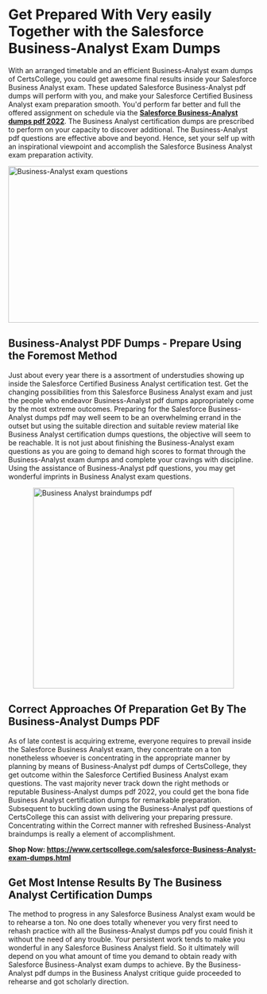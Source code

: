 <h1><strong>Get Prepared With Very easily Together with the Salesforce Business-Analyst Exam Dumps&nbsp;</strong></h1>
<p><span style="font-weight: 400;">With an arranged timetable and an efficient  Business-Analyst exam dumps of CertsCollege, you could get awesome final results inside your Salesforce Business Analyst exam. These updated Salesforce Business-Analyst pdf dumps will perform with you, and make your Salesforce Certified Business Analyst exam preparation smooth. You'd perform far better and full the offered assignment on schedule via the <strong><a href="https://www.certscollege.com/salesforce-Business-Analyst-exam-dumps.html">Salesforce Business-Analyst dumps pdf 2022</a></strong>. The Business Analyst certification dumps are prescribed to perform on your capacity to discover additional. The  Business-Analyst pdf questions are effective above and beyond. Hence, set your self up with an inspirational viewpoint and accomplish the Salesforce Business Analyst exam preparation activity.&nbsp;</span></p>
<p><span style="font-weight: 400;"><img style="display: block; margin-left: auto; margin-right: auto;" src="https://i.ibb.co/CPDK3ps/Yellow-and-Blue-Initiative-Blog-Banner.png" alt="Business-Analyst exam questions" width="559" height="315" /></span></p>
<h2><strong>Business-Analyst PDF Dumps - Prepare Using the Foremost Method</strong></h2>
<p><span style="font-weight: 400;">Just about every year there is a assortment of understudies showing up inside the Salesforce Certified Business Analyst certification test. Get the changing possibilities from this Salesforce Business Analyst exam and just the people who endeavor Business-Analyst pdf dumps appropriately come by the most extreme outcomes. Preparing for the Salesforce Business-Analyst dumps pdf may well seem to be an overwhelming errand in the outset but using the suitable direction and suitable review material like Business Analyst certification dumps questions, the objective will seem to be reachable. It is not just about finishing the Business-Analyst exam questions as you are going to demand high scores to format through the Business-Analyst exam dumps and complete your cravings with discipline. Using the assistance of Business-Analyst pdf questions, you may get wonderful imprints in Business Analyst exam questions.</span></p>
<p><span style="font-weight: 400;"><a href="https://tinyurl.com/2ar6xtcm"><img style="display: block; margin-left: auto; margin-right: auto;" src="https://i.ibb.co/9tMrhdY/Teacher-Appreciation-Invitation.png" alt="Business Analyst braindumps pdf " width="404" height="404" /></a></span></p>
<h2><strong>Correct Approaches Of Preparation Get By The Business-Analyst Dumps PDF</strong></h2>
<p><span style="font-weight: 400;">As of late contest is acquiring extreme, everyone requires to prevail inside the Salesforce Business Analyst exam, they concentrate on a ton nonetheless whoever is concentrating in the appropriate manner by planning by means of Business-Analyst pdf dumps of CertsCollege, they get outcome within the Salesforce Certified Business Analyst exam questions. The vast majority never track down the right methods or reputable Business-Analyst dumps pdf 2022, you could get the bona fide Business Analyst certification dumps for remarkable preparation. Subsequent to buckling down using the  Business-Analyst pdf questions of CertsCollege this can assist with delivering your preparing pressure. Concentrating within the Correct manner with refreshed Business-Analyst braindumps is really a element of accomplishment.</span></p>
<p><span style="font-weight: 400;"><strong>Shop Now: <a href="https://www.certscollege.com/salesforce-Business-Analyst-exam-dumps.html">https://www.certscollege.com/salesforce-Business-Analyst-exam-dumps.html</a></strong></span></p>
<h2><strong>Get Most Intense Results By The Business Analyst Certification Dumps</strong></h2>
<p><span style="font-weight: 400;">The method to progress in any Salesforce Business Analyst exam would be to rehearse a ton. No one does totally whenever you very first need to rehash practice with all the Business-Analyst dumps pdf you could finish it without the need of any trouble. Your persistent work tends to make you wonderful in any Salesforce Business Analyst field. So it ultimately will depend on you what amount of time you demand to obtain ready with Salesforce Business-Analyst exam dumps to achieve. By the Business-Analyst pdf dumps in the Business Analyst critique guide proceeded to rehearse and got scholarly direction.</span></p>
